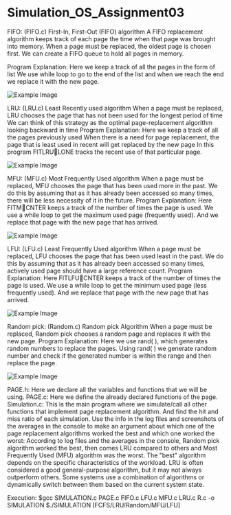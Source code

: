 # Simulation_OS_Assignment03

FIFO: (FIFO.c)
First-In, First-Out (FIFO) algorithm
A FIFO replacement algorithm keeps track of each page the time when that page was brought into memory. 
When a page must be replaced, the oldest page is chosen first.
We can create a FIFO queue to hold all pages in memory.

Program Explanation:
Here we keep a track of all the pages in the form of list
We use while loop to go to the end of the list and when we reach the end we replace it with the new page.

![Example Image](FIFO_Alg_output_screenshot.jpeg.jpeg) <br>

LRU: (LRU.c)
Least Recently used algorithm
When a page must be replaced, LRU chooses the page that has not been used for the longest
period of time
We can think of this strategy as the optimal page-replacement algorithm looking backward in
time
Program Explanation:
Here we keep a track of all the pages previously used
When there is a need for page replacement, the page that is least used in recent will get replaced
by the new page
In this program FITLRULONE tracks the recent use of that particular page.

![Example Image](LRU_Alg_output_screenshot.jpeg.jpeg) <br>

MFU: (MFU.c)
Most Frequently Used algorithm
When a page must be replaced, MFU chooses the page that has been used more in the past.
We do this by assuming that as it has already been accessed so many times, there will be less
necessity of it in the future.
Program Explanation:
Here FITMCNTER keeps a track of the number of times the page is used.
We use a while loop to get the maximum used page (frequently used).
And we replace that page with the new page that has arrived.

![Example Image](MFU_Alg_output_screenshot.jpeg.jpeg) <br>

LFU: (LFU.c)
Least Frequently Used algorithm
When a page must be replaced, LFU chooses the page that has been used least in the past.
We do this by assuming that as it has already been accessed so many times, actively used page
should have a large reference count.
Program Explanation:
Here FITLFUCNTER keeps a track of the number of times the page is used.
We use a while loop to get the minimum used page (less frequently used).
And we replace that page with the new page that has arrived.

![Example Image](LFU_Alg_output_screenshot.jpeg.jpeg) <br>

Random pick: (Random.c)
Random pick Algorithm
When a page must be replaced, Random pick chooses a random page and replaces it with the
new page.
Program Explanation:
Here we use rand( ), which generates random numbers to replace the pages.
Using rand( ) we generate random number and check if the generated number is within the range
and then replace the page.

![Example Image](rANDOM_Alg_output_screenshot.jpeg.jpeg) <br>

PAGE.h:
Here we declare all the variables and functions that we will be using.
PAGE.c:
Here we define the already declared functions of the page.
Simulation.c:
This is the main program where we simulate/call all other functions that implement page
replacement algorithm. And find the hit and miss ratio of each simulation.
Use the info in the log files and screenshots of the averages in the console to make an
argument about which one of the page replacement algorithms worked the best and which
one worked the worst:
According to log files and the averages in the console, Random pick algorithm worked the best,
then comes LRU compared to others and Most Frequently Used (MFU) algorithm was the worst.
The "best" algorithm depends on the specific characteristics of the workload. LRU is often
considered a good general-purpose algorithm, but it may not always outperform others. Some
systems use a combination of algorithms or dynamically switch between them based on the
current system state.

  
Execution:
$gcc SIMULATION.c PAGE.c FIFO.c LFU.c MFU.c LRU.c R.c -o SIMULATION
$./SIMULATION [FCFS/LRU/Random/MFU/LFU]
